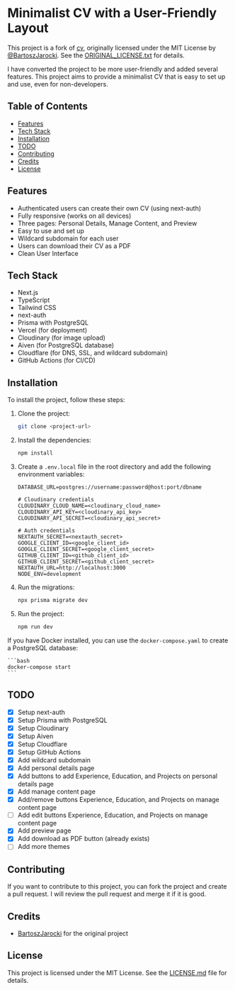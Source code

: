 # Minimalist CV with a User-Friendly Layout

This project is a fork of [cv](https://github.com/BartoszJarocki/cv.git), originally licensed under the MIT License by [@BartoszJarocki](https://github.com/BartoszJarocki). See the [ORIGINAL_LICENSE.txt](./ORIGINAL_LICENSE.txt) for details.

I have converted the project to be more user-friendly and added several features. This project aims to provide a minimalist CV that is easy to set up and use, even for non-developers.

## Table of Contents
- [Features](#features)
- [Tech Stack](#tech-stack)
- [Installation](#installation)
- [TODO](#todo)
- [Contributing](#contributing)
- [Credits](#credits)
- [License](#license)

## Features

- Authenticated users can create their own CV (using next-auth)
- Fully responsive (works on all devices)
- Three pages: Personal Details, Manage Content, and Preview
- Easy to use and set up
- Wildcard subdomain for each user
- Users can download their CV as a PDF
- Clean User Interface

## Tech Stack

- Next.js
- TypeScript
- Tailwind CSS
- next-auth
- Prisma with PostgreSQL
- Vercel (for deployment)
- Cloudinary (for image upload)
- Aiven (for PostgreSQL database)
- Cloudflare (for DNS, SSL, and wildcard subdomain)
- GitHub Actions (for CI/CD)

## Installation

To install the project, follow these steps:

1. Clone the project:

    ```bash
    git clone <project-url>
    ```

2. Install the dependencies:

    ```bash
    npm install
    ```

3. Create a `.env.local` file in the root directory and add the following environment variables:

    ```env
    DATABASE_URL=postgres://username:password@host:port/dbname

    # Cloudinary credentials
    CLOUDINARY_CLOUD_NAME=<cloudinary_cloud_name>
    CLOUDINARY_API_KEY=<cloudinary_api_key>
    CLOUDINARY_API_SECRET=<cloudinary_api_secret>

    # Auth credentials
    NEXTAUTH_SECRET=<nextauth_secret>
    GOOGLE_CLIENT_ID=<google_client_id>
    GOOGLE_CLIENT_SECRET=<google_client_secret>
    GITHUB_CLIENT_ID=<github_client_id>
    GITHUB_CLIENT_SECRET=<github_client_secret>
    NEXTAUTH_URL=http://localhost:3000
    NODE_ENV=development
    ```

4. Run the migrations:

    ```bash
    npx prisma migrate dev
    ```

5. Run the project:

    ```bash
    npm run dev
    ```

If you have Docker installed, you can use the `docker-compose.yaml` to create a PostgreSQL database:

    ```bash
    docker-compose start
    ```

## TODO

- [x] Setup next-auth
- [x] Setup Prisma with PostgreSQL
- [x] Setup Cloudinary
- [x] Setup Aiven
- [x] Setup Cloudflare
- [x] Setup GitHub Actions
- [x] Add wildcard subdomain
- [x] Add personal details page
- [x] Add buttons to add Experience, Education, and Projects on personal details page
- [x] Add manage content page
- [x] Add/remove buttons Experience, Education, and Projects on manage content page
- [ ] Add edit buttons Experience, Education, and Projects on manage content page
- [x] Add preview page
- [x] Add download as PDF button (already exists)
- [ ] Add more themes

## Contributing

If you want to contribute to this project, you can fork the project and create a pull request. I will review the pull request and merge it if it is good.

## Credits

- [BartoszJarocki](https://github.com/BartoszJarocki) for the original project

## License

This project is licensed under the MIT License. See the [LICENSE.md](LICENSE.md) file for details.

